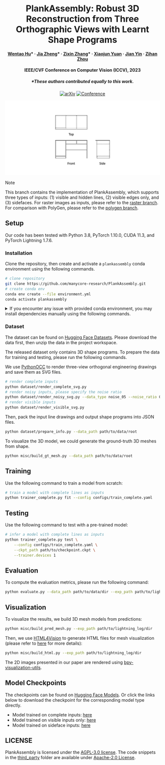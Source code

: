 <div align="center">

# PlankAssembly: Robust 3D Reconstruction from Three Orthographic Views with Learnt Shape Programs

<h4>
  <a href='https://github.com/Huenao' target='_blank'>Wentao Hu</a>*
  ·
  <a href='https://bertjiazheng.github.io/' target='_blank'>Jia Zheng</a>*
  ·
  <a href='https://github.com/Elsa-zhang' target='_blank'>Zixin Zhang</a>*
  ·
  <a href='https://yuan-xiaojun.github.io/Yuan-Xiaojun/' target='_blank'>Xiaojun Yuan</a>
  ·
  <a href='https://sai.sysu.edu.cn/teacher/teacher01/1385356.htm' target='_blank'>Jian Yin</a>
  ·
  <a href='https://zihan-z.github.io/' target='_blank'>Zihan Zhou</a>
</h4>

<h4>
  IEEE/CVF Conference on Computer Vision (ICCV), 2023
</h4>

<h5>
  *These authors contributed equally to this work.
</h5>

[![arXiv](http://img.shields.io/badge/arXiv-2308.05744-B31B1B.svg)](https://arxiv.org/abs/2308.05744)
[![Conference](https://img.shields.io/badge/ICCV-2023-4b44ce.svg)](https://openaccess.thecvf.com/content/ICCV2023/html/Hu_PlankAssembly_Robust_3D_Reconstruction_from_Three_Orthographic_Views_with_Learnt_ICCV_2023_paper.html)

<img src="assets/teaser.gif">

</div>

> [!NOTE]
> This branch contains the implementation of PlankAssembly, which supports three types of inputs: (1) visible and hidden lines, (2) visible edges only, and (3) sidefaces.
> For raster images as inputs, please refer to the [raster branch](https://github.com/manycore-research/PlankAssembly/tree/atlas).
> For comparison with PolyGen, please refer to the [polygen branch](https://github.com/manycore-research/PlankAssembly/tree/polygen).

## Setup 

Our code has been tested with Python 3.8, PyTorch 1.10.0, CUDA 11.3, and PyTorch Lightning 1.7.6.

### Installation

Clone the repository, then create and activate a `plankassembly` conda environment using the following commands.

```bash
# clone repository
git clone https://github.com/manycore-research/PlankAssembly.git
# create conda env
conda env create --file environment.yml
conda activate plankassembly
```

<details>

<summary>
If you encounter any issue with provided conda environment, you may install dependencies manually using the following commands.
</summary>

```bash
conda create -n plankassembly python=3.8
conda activate plankassembly
conda install pytorch==1.10.0 torchvision==0.11.0 torchaudio==0.10.0 cudatoolkit=11.3 -c pytorch -c conda-forge
pip install pytorch-lightning==1.7.7 torchmetrics==0.11.4 rich==12.5.1 'jsonargparse[signatures]'
pip install detectron2 -f https://dl.fbaipublicfiles.com/detectron2/wheels/cu113/torch1.10/detectron2-0.6%2Bcu113-cp38-cp38-linux_x86_64.whl
conda install -c conda-forge pythonocc-core=7.6.2
pip install numpy shapely svgwrite svgpathtools trimesh setuptools==59.5.0 html4vision
```

</details>

### Dataset

The dataset can be found on [Hugging Face Datasets](https://huggingface.co/datasets/manycore-research/PlankAssembly). Please download the data first, then unzip the data in the project workspace.

The released dataset only contains 3D shape programs. To prepare the data for training and testing, please run the following commands.

We use [PythonOCC](https://github.com/tpaviot/pythonocc-core) to render three-view orthogonal engineering drawings and save them as SVG files.

```bash
# render complete inputs
python dataset/render_complete_svg.py
# render noisy inputs, please specify the noise ratio
python dataset/render_noisy_svg.py --data_type noise_05 --noise_ratio 0.05
# render visible inputs
python dataset/render_visible_svg.py
```

Then, pack the input line drawings and output shape programs into JSON files.

```bash
python dataset/prepare_info.py --data_path path/to/data/root
```

To visualize the 3D model, we could generate the ground-truth 3D meshes from shape.

```bash
python misc/build_gt_mesh.py --data_path path/to/data/root
```

## Training

Use the following command to train a model from scratch:

```bash
# train a model with complete lines as inputs
python trainer_complete.py fit --config configs/train_complete.yaml
```

## Testing

Use the following command to test with a pre-trained model:

```bash
# infer a model with complete lines as inputs
python trainer_complete.py test \
    --config configs/train_complete.yaml \
    --ckpt_path path/to/checkpoint.ckpt \
    --trainer.devices 1
```

## Evaluation

To compute the evaluation metrics, please run the following command:

```bash
python evaluate.py --data_path path/to/data/dir --exp_path path/to/lightning_log/dir
```

## Visualization

To visualize the results, we build 3D mesh models from predictions:

```bash
python misc/build_pred_mesh.py --exp_path path/to/lightning_log/dir
```

Then, we use [HTML4Vision](https://github.com/mtli/HTML4Vision) to generate HTML files for mesh visualization (please refer to [here](https://github.com/mtli/HTML4Vision/#3d-models) for more details):

```bash
python misc/build_html.py --exp_path path/to/lightning_log/dir
```

The 2D images presented in our paper are rendered using [bpy-visualization-utils](https://github.com/davidstutz/bpy-visualization-utils). 

## Model Checkpoints

The checkpoints can be found on [Hugging Face Models](https://huggingface.co/manycore-research/PlankAssembly). Or click the links below to download the checkpoint for the corresponding model type directly.

* Model trained on complete inputs: [here](https://manycore-research-azure.kujiale.com/manycore-research/PlankAssembly/models/line_complete-checkpoint_999-precision\=0.944-recall\=0.934-f1\=0.938.ckpt)
* Model trained on visible inputs only: [here](https://manycore-research-azure.kujiale.com/manycore-research/PlankAssembly/models/line_visible-checkpoint_999-precision=0.860-recall=0.843-f1=0.847.ckpt)
* Model trained on sideface inputs: [here](https://manycore-research-azure.kujiale.com/manycore-research/PlankAssembly/models/sideface-checkpoint_999-precision=0.944-recall=0.938-f1=0.939.ckpt)

## LICENSE

PlankAssembly is licensed under the [AGPL-3.0 license](LICENSE). The code snippets in the [third_party](third_party) folder are available under [Apache-2.0 License](https://www.apache.org/licenses/LICENSE-2.0).

